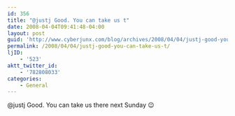 ```yaml
---
id: 356
title: "@justj Good. You can take us t"
date: 2008-04-04T09:41:48-04:00
layout: post
guid: 'http://www.cyberjunx.com/blog/archives/2008/04/04/justj-good-you-can-take-us-t/'
permalink: /2008/04/04/justj-good-you-can-take-us-t/
ljID:
    - '523'
aktt_twitter_id:
    - '782808033'
categories:
    - General
---
```


@justj Good. You can take us there next Sunday 😉